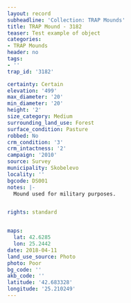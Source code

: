 ```yaml
---
layout: record
subheadline: 'Collection: TRAP Mounds'
title: TRAP Mound - 3182
teaser: Test example of object
categories:
- TRAP Mounds
header: no
tags:
- ''
trap_id: '3182'

certainty: Certain
elevation: '499'
max_diameter: '20'
min_diameter: '20'
height: '2'
size_category: Medium
surrounding_land_use: Forest
surface_condition: Pasture
robbed: No
crm_condition: '3'
crm_intactness: '2'
campaign: '2010'
source: Survey
municipality: Skobelevo
locality: ''
bgcode: DS001
notes: |-
  Mound used for military purposes.


rights: standard


maps:
  lat: 42.6285
  lon: 25.2442
date: 2018-04-11
land_use_source: Photo
photo: Poor
bg_code: ''
akb_code: ''
latitude: '42.683328'
longitude: '25.210249'
---
```

